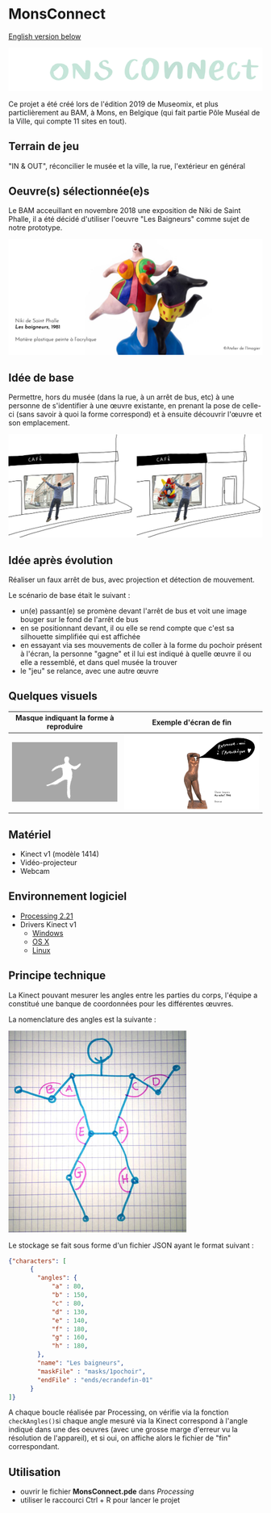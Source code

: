 # MonsConnect

[English version below](#anchors-in-markdown)

![](doc/images/logo.png)

Ce projet a été créé lors de l'édition 2019 de Museomix, et plus particlièrement au BAM, à Mons, en Belgique (qui fait partie Pôle Muséal de la Ville, qui compte 11 sites en tout).

## Terrain de jeu

"IN & OUT", réconcilier le musée et la ville, la rue, l'extérieur en général

## Oeuvre(s) sélectionnée(e)s

Le BAM acceuillant en novembre 2018 une exposition de Niki de Saint Phalle, il a été décidé d'utiliser l'oeuvre "Les Baigneurs" comme sujet de notre prototype.

![les_baigneurs](doc/images/les_baigneurs.jpg)

## Idée de base

Permettre, hors du musée (dans la rue, à un arrêt de bus, etc) à une personne de s'identifier à une œuvre existante, en prenant la pose de celle-ci (sans savoir à quoi la forme correspond) et à ensuite découvrir l'œuvre et son emplacement.

![First visualisation](doc/images/first_visualisation.jpg)

## Idée après évolution

Réaliser un faux arrêt de bus, avec projection et détection de mouvement.

Le scénario de base était le suivant :

- un(e) passant(e) se promène devant l'arrêt de bus et voit une image bouger sur le fond de l'arrêt de bus
- en se positionnant devant, il ou elle se rend compte que c'est sa silhouette simplifiée qui est affichée
- en essayant via ses mouvements de coller à la forme du pochoir présent à l'écran, la personne "gagne" et il lui est indiqué à quelle œuvre il ou elle a ressemblé, et dans quel musée la trouver
- le "jeu" se relance, avec une autre œuvre

## Quelques visuels

| **Masque indiquant la forme à reproduire** |                **Exemple d'écran de fin**                |
| :----------------------------------------: | :------------------------------------------------------: |
|       ![Masque](doc/images/mask.png)       | ![Exemple d'écran de fin](assets/ends/ecrandefin-06.jpg) |

## Matériel

- Kinect v1 (modèle 1414)
- Vidéo-projecteur
- Webcam

## Environnement logiciel

- [Processing 2.21](https://processing.org/download/)
- Drivers Kinect v1
  - [Windows](https://www.microsoft.com/en-us/download/details.aspx?id=40278)
  - [OS X](http://blog.nelga.com/setup-microsoft-kinect-on-mac-os-x-10-9-mavericks/)
  - [Linux](https://github.com/shiffman/OpenKinect-for-Processing)

## Principe technique

La Kinect pouvant mesurer les angles entre les parties du corps, l'équipe a constitué une banque de coordonnées pour les différentes œuvres.

La nomenclature des angles est la suivante :

![](doc/images/skeleton.jpg)

Le stockage se fait sous forme d'un fichier JSON ayant le format suivant :

```json
{"characters": [
      {
        "angles": {
			"a" : 80,
			"b" : 150,
			"c" : 80,
			"d" : 130,
			"e" : 140,
			"f" : 180,
			"g" : 160,
			"h" : 180,
        },
        "name": "Les baigneurs",
		"maskFile" : "masks/1pochoir",
		"endFile" : "ends/ecrandefin-01"
      }
]}
```

A chaque boucle réalisée par Processing, on vérifie via la fonction `checkAngles()`si chaque angle mesuré via la Kinect correspond à l'angle indiqué dans une des oeuvres (avec une grosse marge d'erreur vu la résolution de l'appareil), et si oui, on affiche alors le fichier de "fin" correspondant.

## Utilisation

* ouvrir le fichier **MonsConnect.pde** dans *Processing*
* utiliser le raccourci Ctrl + R pour lancer le projet

